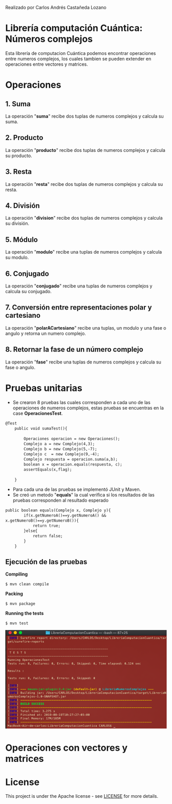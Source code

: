 Realizado por Carlos Andrés Castañeda Lozano

# Librería computación Cuántica: Números complejos

Esta librería de computacion Cuántica podemos encontrar operaciones entre numeros complejos, los cuales tambien
se pueden extender en operaciones entre vectores y matrices.

# Operaciones 

## 1. Suma 

La operación "**suma**" recibe dos tuplas de numeros complejos y calcula su suma.

## 2. Producto

La operación "**producto**" recibe dos tuplas de numeros complejos y calcula su producto.

## 3. Resta

La operación "**resta**" recibe dos tuplas de numeros complejos y calcula su resta.

## 4. División

La operación "**division**" recibe dos tuplas de numeros complejos y calcula su división.

## 5. Módulo

La operación "**modulo**" recibe una tuplas de numeros complejos y calcula su modulo.

## 6. Conjugado

La operación "**conjugado**" recibe una tuplas de numeros complejos y calcula su conjugado.

## 7. Conversión entre representaciones polar y cartesiano

La operación "**polarACartesiano**" recibe una tuplas, un modulo y una fase o angulo y retorna un numero complejo.

## 8. Retornar la fase de un número complejo

La operación "**fase**" recibe una tuplas de numeros complejos y calcula su fase o angulo.

# Pruebas unitarias 

* Se crearon 8 pruebas las cuales corresponden a cada uno de las operaciones de numeros complejos, estas pruebas se encuentras en la case **OperacionesTest**.
```
@Test
    public void sumaTest(){
        
        Operaciones operacion = new Operaciones();
        Complejo a = new Complejo(4,3);
        Complejo b = new Complejo(5,-7);
        Complejo c  = new Complejo(9,-4);
        Complejo respuesta = operacion.suma(a,b); 
        boolean x = operacion.equals(respuesta, c);
        assertEquals(x,flag);
                
    }
```

* Para cada una de las pruebas se implementó JUnit y Maven.
* Se creó un metodo "**equals**" la cual verifica si los resultados de las pruebas corresponden al resultado esperado
```
public boolean equals(Complejo x, Complejo y){
        if(x.getNumeroA()==y.getNumeroA() && x.getNumeroB()==y.getNumeroB()){
            return true;
        }else{
            return false;
        }
    }
```
## Ejecución de las pruebas 

**Compiling**
```
$ mvn clean compile
```
**Packing**
```
$ mvn package
```
**Running the tests**
```
$ mvn test
```
![](src/site/resources/Cmd.png)

# Operaciones con vectores y matrices 

# License
This project is under the Apache license - see [LICENSE](LICENSE.txt) for more details.
